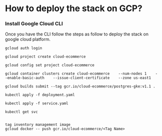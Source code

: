 # How to deploy the stack on GCP?

### Install Google Cloud CLI

Once you have the CLI follow the steps as follow to deploy the stack on google cloud platform.

```
gcloud auth login

gcloud project create cloud-ecommerce

gcloud config set project cloud-ecommerce

gcloud container clusters create cloud-ecommerce    --num-nodes 1    --enable-basic-auth    --issue-client-certificate    --zone us-east1

gcloud builds submit --tag gcr.io/cloud-ecommerce/postgres-gke:v1.1 .

kubectl apply -f deployment.yaml

kubectl apply -f service.yaml

kubectl get svc


tag inventory management image
gcloud docker -- push gcr.io/cloud-ecommerce/<Tag Name>



```



